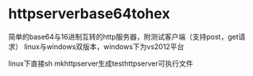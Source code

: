 # httpserverbase64tohex
简单的base64与16进制互转的http服务器，附测试客户端（支持post，get请求）
linux与windows双版本，windows下为vs2012平台

linux下直接sh mkhttpserver生成testhttpserver可执行文件
